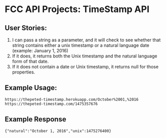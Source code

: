 # FCC API Projects: TimeStamp API
## User Stories:
1. I can pass a string as a parameter, and it will check to see whether that string contains either a unix timestamp or a natural language date (example: January 1, 2016)
2. If it does, it returns both the Unix timestamp and the natural language form of that date.
3. If it does not contain a date or Unix timestamp, it returns null for those properties.

## Example Usage:
`https://thepeted-timestamp.herokuapp.com/October%2001,%2016`
`https://thepeted-timestamp.com/1475357676`

## Example Response
`{"natural":"October 1, 2016","unix":1475276400}`
